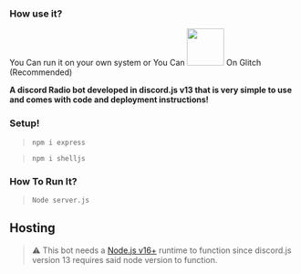

### **How use it?**
You Can run it on your own system or You Can <a href="https://glitch.com/edit/#!/import/github.com/WantedPurpose/discord-radio-bot-24-7"><img src="https://cdn.discordapp.com/attachments/995613566965133322/1018441351043485706/Untitled.png?size=4096" style="width:65px"></a> On Glitch (Recommended)


**A discord Radio bot developed in discord.js v13 that is very simple to use and comes with code and deployment instructions!**


### **Setup!**
> `npm i express`

> `npm i shelljs`


### **How To Run It?**
> `Node server.js`

## Hosting
> ⚠  This bot needs a [Node.js v16+](https://nodejs.org/en/blog/release/v16.0.0/)  runtime to function since discord.js version 13 requires said node version to function.
